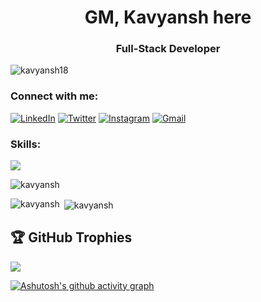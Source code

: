 <h1 align="center">GM, Kavyansh here</h1>
<h3 align="center">Full-Stack Developer</h3>

<p align="left"> <img src="https://komarev.com/ghpvc/?username=kavyansh18&label=Profile%20views&color=0e75b6&style=flat" alt="kavyansh18" /> </p>

<h3 align="left">Connect with me:</h3>

 [![LinkedIn](https://img.shields.io/badge/LinkedIn-%230077B5.svg?logo=linkedin&logoColor=white)](https://www.linkedin.com/in/kavyansh-kumar/) [![Twitter](https://img.shields.io/badge/Twitter-%231DA1F2.svg?logo=Twitter&logoColor=white)](https://x.com/0xkavyansh) 
 [![Instagram](https://img.shields.io/badge/Instagram-E4405F?style=for-the-badge&logo=instagram&logoColor=white)](https://www.instagram.com/kavyansh.in/)
 [![Gmail](https://img.shields.io/badge/Gmail-D14836?style=for-the-badge&logo=gmail&logoColor=white)](mailto:kavyansh2027@gmail.com)



 
 <h3 align="left">Skills:</h3>

  <img src="https://skillicons.dev/icons?i=html,css,js,ts,react,tailwind,nextjs,appwrite,c,cpp,express,java,mongodb,mysql,nodejs,postgres,vite,postman" />



<p><img align="center" src="https://github-readme-streak-stats.herokuapp.com/?user=kavyansh18&" alt="kavyansh" /></p>
<p><img align="left" src="https://github-readme-stats.vercel.app/api/top-langs?username=kavyansh18&show_icons=true&locale=en&layout=compact" alt="kavyansh" /></p>
<p>&nbsp;<img align="center" src="https://github-readme-stats.vercel.app/api?username=kavyansh18&show_icons=true&locale=en" alt="kavyansh" /></p>


## 🏆 GitHub Trophies
![](https://github-profile-trophy.vercel.app/?username=kavyansh18&theme=gruvbox&no-frame=false&no-bg=false&margin-w=4)

[![Ashutosh's github activity graph](https://github-readme-activity-graph.vercel.app/graph?username=kavyansh18&bg_color=000000&color=ffffff&line=9e4c98&point=2e2d2d&area=true&hide_border=true)](https://github.com/ashutosh00710/github-readme-activity-graph)
